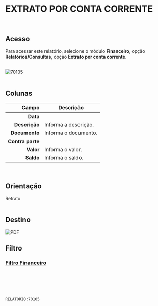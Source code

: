 # EXTRATO POR CONTA CORRENTE
<br>

## Acesso
Para acessar este relatório, selecione o módulo **Financeiro**, opção **Relatórios/Consultas**, opção **Extrato por conta corrente**.
<br>
<br>

![70105](https://raw.githubusercontent.com/netforcews/docs-siscom/master/relatorios/imagens/70105.png)
<br>
<br>

## Colunas
Campo | Descrição
--:|---
**Data** | 
**Descrição** | Informa a descrição.
**Documento** | Informa o documento.
**Contra parte** | 
**Valor** | Informa o valor.
**Saldo** | Informa o saldo.
<br>

## Orientação
Retrato   
<br>

## Destino
 ![PDF](https://raw.githubusercontent.com/netforcews/docs-siscom/master/relatorios/imagens/pdf-48.png)
<br>

## Filtro
### [Filtro Financeiro](/geral/rel-fin-extrato-conta.md)
<br>
<br>
<br>
<br>

```RELATORIO:70105```
